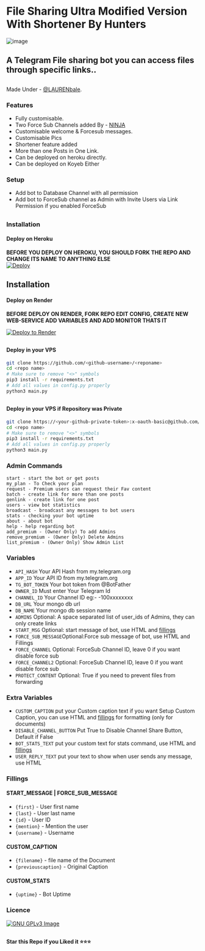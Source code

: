 # File Sharing Ultra Modified Version With Shortener By Hunters

![image](https://github.com/Sahil0976/Multi-ForceSub_3buttons/assets/97865856/f590a80a-f80c-40bb-b583-a6e114122f3d)

## A Telegram File sharing bot you can access files through specific links..

##

Made Under - [@LAURENbale](https://t.me/laurenbale).



### Features
- Fully customisable.
- Two Force Sub Channels added By - [NINJA](https://t.me/SINSFULL_BOT)
- Customisable welcome & Forcesub messages.
- Customisable Pics
- Shortener feature added
- More than one Posts in One Link.
- Can be deployed on heroku directly.
- Can be deployed on Koyeb Either

### Setup

- Add bot to Database Channel with all permission
- Add bot to ForceSub channel as Admin with Invite Users via Link Permission if you enabled ForceSub 

##
### Installation
#### Deploy on Heroku
**BEFORE YOU DEPLOY ON HEROKU, YOU SHOULD FORK THE REPO AND CHANGE ITS NAME TO ANYTHING ELSE**<br>
[![Deploy](https://www.herokucdn.com/deploy/button.svg)](https://heroku.com/deploy)</br>

##
## Installation
#### Deploy on Render
<b>BEFORE DEPLOY ON RENDER, FORK REPO EDIT CONFIG, CREATE NEW WEB-SERVICE ADD VARIABLES AND ADD MONITOR THATS IT</b>

[![Deploy to Render](https://render.com/images/deploy-to-render-button.svg)](https://render.com)

##
#### Deploy in your VPS
````bash
git clone https://github.com/<github-username>/<reponame>
cd <repo name>
# Make sure to remove "<>" symbols
pip3 install -r requirements.txt
# Add all values in config.py properly
python3 main.py
````
##
#### Deploy in your VPS if Repository was Private
````bash
git clone https://<your-github-private-token>:x-oauth-basic@github.com/<github-username>/<repo-name>
cd <repo name>
# Make sure to remove "<>" symbols
pip3 install -r requirements.txt
# Add all values in config.py properly
python3 main.py
````

### Admin Commands

```
start - start the bot or get posts
my_plan - To Check your plan
request - Premium users can request their Fav content
batch - create link for more than one posts
genlink - create link for one post
users - view bot statistics
broadcast - broadcast any messages to bot users
stats - checking your bot uptime
about - about bot
help - help regarding bot
add_premium - (Owner Only) To add Admins
remove_premium - (Owner Only) Delete Admins
list_premium - (Owner Only) Show Admin List
```

### Variables

* `API_HASH` Your API Hash from my.telegram.org
* `APP_ID` Your API ID from my.telegram.org
* `TG_BOT_TOKEN` Your bot token from @BotFather
* `OWNER_ID` Must enter Your Telegram Id
* `CHANNEL_ID` Your Channel ID eg:- -100xxxxxxxx
* `DB_URL` Your mongo db url
* `DB_NAME` Your mongo db session name
* `ADMINS` Optional: A space separated list of user_ids of Admins, they can only create links
* `START_MSG` Optional: start message of bot, use HTML and <a href='https://github.com/codexbotz/File-Sharing-Bot/blob/main/README.md#start_message'>fillings</a>
* `FORCE_SUB_MESSAGE`Optional:Force sub message of bot, use HTML and Fillings
* `FORCE_CHANNEL` Optional: ForceSub Channel ID, leave 0 if you want disable force sub
* `FORCE_CHANNEL2` Optional: ForceSub Channel ID, leave 0 if you want disable force sub
* `PROTECT_CONTENT` Optional: True if you need to prevent files from forwarding

### Extra Variables

* `CUSTOM_CAPTION` put your Custom caption text if you want Setup Custom Caption, you can use HTML and <a href='https://github.com/CodeXBotz/File-Sharing-Bot/blob/main/README.md#custom_caption'>fillings</a> for formatting (only for documents)
* `DISABLE_CHANNEL_BUTTON` Put True to Disable Channel Share Button, Default if False
* `BOT_STATS_TEXT` put your custom text for stats command, use HTML and <a href='https://github.com/codexbotz/File-Sharing-Bot/blob/main/README.md#custom_stats'>fillings</a>
* `USER_REPLY_TEXT` put your text to show when user sends any message, use HTML


### Fillings
#### START_MESSAGE | FORCE_SUB_MESSAGE

* `{first}` - User first name
* `{last}` - User last name
* `{id}` - User ID
* `{mention}` - Mention the user
* `{username}` - Username

#### CUSTOM_CAPTION

* `{filename}` - file name of the Document
* `{previouscaption}` - Original Caption

#### CUSTOM_STATS

* `{uptime}` - Bot Uptime


### Licence
[![GNU GPLv3 Image](https://www.gnu.org/graphics/gplv3-127x51.png)](http://www.gnu.org/licenses/gpl-3.0.en.html)
##

   **Star this Repo if you Liked it ⭐⭐⭐**
   
